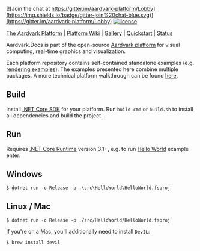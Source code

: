 
[![Join the chat at https://gitter.im/aardvark-platform/Lobby](https://img.shields.io/badge/gitter-join%20chat-blue.svg)](https://gitter.im/aardvark-platform/Lobby)
[![license](https://img.shields.io/github/license/aardvark-platform/aardvark.docs.svg)](https://github.com/aardvark-platform/aardvark.docs/blob/master/LICENSE)

[The Aardvark Platform](https://aardvarkians.com/) |
[Platform Wiki](https://github.com/aardvarkplatform/aardvark.docs/wiki) | 
[Gallery](https://github.com/aardvarkplatform/aardvark.docs/wiki/Gallery) | 
[Quickstart](https://github.com/aardvarkplatform/aardvark.docs/wiki/Quickstart-Windows) | 
[Status](https://github.com/aardvarkplatform/aardvark.docs/wiki/Status)

Aardvark.Docs is part of the open-source [Aardvark platform](https://github.com/aardvark-platform/aardvark.docs/wiki) for visual computing, real-time graphics and visualization.

Each platform repository contains self-contained standalone examples (e.g. [rendering examples](https://github.com/aardvark-platform/aardvark.rendering/tree/master/src/Examples%20(netcore))). The examples presented here combine multiple packages.
A more technical platform walkthrough can be found [here](https://github.com/aardvark-platform/walkthrough).

Build
-----

Install [.NET Core SDK][dotnet-core-sdk] for your platform. 
Run `build.cmd` or `build.sh` to install all dependencies and build the project.

Run
---

Requires [.NET Core Runtime][dotnet-core-runtime] version 3.1+, e.g. to run [Hello World][hello-world] example enter:

## Windows
```console
$ dotnet run -c Release -p .\src\HelloWorld\HelloWorld.fsproj
```

## Linux / Mac
```console
$ dotnet run -c Release -p ./src/HelloWorld/HelloWorld.fsproj
```

If you're on a Mac, you'll additionally need to install `DevIL`:
```console
$ brew install devil
```

[dotnet-core-runtime]: https://www.microsoft.com/net/download/core#/runtime
[dotnet-core-sdk]: https://www.microsoft.com/net/download/core
[hello-world]: https://github.com/aardvark-platform/aardvark.docs/wiki/Hello-World-Tutorial
